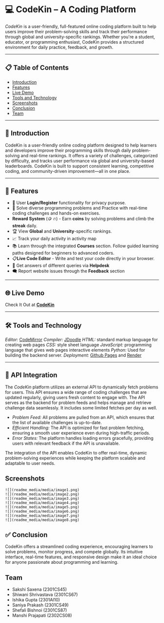 # 💻 CodeKin – A Coding Platform

*CodeKin* is a user-friendly, full-featured online coding platform built to help users improve their problem-solving skills and track their performance through global and university-specific rankings. Whether you're a student, educator, or programming enthusiast, CodeKin provides a structured environment for daily practice, feedback, and growth.

---

## 📋 Table of Contents

- [Introduction](#📌introduction)
- [Features](#features)
- [Live Demo](#live-demo)
- [Tools and Technology](#tools-and-technology)
- [Screenshots](#screenshots)
- [Conclusion](#conclusion)
- [Team](#team)

---

## 📌 Introduction

CodeKin is a user-friendly online coding platform designed to help learners and developers improve their programming skills through daily problem-solving and real-time rankings. It offers a variety of challenges, categorized by difficulty, and tracks user performance via global and university-based leaderboards. CodeKin is built to support consistent learning, competitive coding, and community-driven improvement—all in one place.

---

## 🚀 Features

- 🔐 User **Login/Register** functionality for privacy purpose. 
- 🧠 Solve diverse programming problems and Practice with real-time coding challenges and hands-on exercises.
- **Reward System** (🪙 🔥) - Earn **coins** by solving problems and climb the **streak** daily. 
- 🏆 View **Global** and **University**-specific rankings.
- 📈 Track your daily activity in activity map
- 📚 Learn through the integrated **Courses** section. Follow guided learning paths designed for beginners to advanced coders.  
- 📋**Live Code Editor** - Write and test your code directly in your browser.
- 🧾 Get answers of different queries via **Helpdesk**
- 🗨 Report website issues through the **Feedback** section

---

## 🌐 Live Demo

Check It Out at  **[CodeKin](https://shefali-bishnoi.github.io/CodeKin/)**

---

## 🛠 Tools and Technology

*Editor:* [CodeMirror](https://codemirror.net/)
*Compiler:* [JDoodle](https://www.jdoodle.com/)
*HTML:* standard markup language for creating web pages
*CSS:* style sheet language
*JavaScript:* programming language that gives web pages interactive elements
*Python:* Used for building the backend server.
*Deployment:* [Github Pages]( https://shefali-bishnoi.github.io/CodeKin/) and [Render](https://codekin-l4a6.onrender.com) 

---

## 🔗 API Integration

The *CodeKin* platform utilizes an external API to dynamically fetch problems for users. This API ensures a wide range of coding challenges that are updated regularly, giving users fresh content to engage with. The API serves as the backend for problem feeds and helps manage and retrieve challenge data seamlessly.
It includes some limited fetches per day as well. 

- *Problem Feed:* All problems are pulled from an API, which ensures that the list of available challenges is up-to-date.
- *Efficient Handling:* The API is optimized for fast problem fetching, ensuring a smooth user experience even during high-traffic periods.
- *Error States:* The platform handles loading errors gracefully, providing users with relevant feedback if the API is unavailable.

The integration of the API enables CodeKin to offer real-time, dynamic problem-solving experiences while keeping the platform scalable and adaptable to user needs.

## Screenshots
    ![](readme_media/media/image1.png) 
    ![](readme_media/media/image2.png) 
    ![](readme_media/media/image3.png) 
    ![](readme_media/media/image4.png) 
    ![](readme_media/media/image5.png) 
    ![](readme_media/media/image6.png) 
    ![](readme_media/media/image7.png) 
    ![](readme_media/media/image8.png) 

## ✅ Conclusion
CodeKin offers a streamlined coding experience, encouraging learners to solve problems, monitor progress, and compete globally. Its intuitive interface, real-time features, and responsive design make it an ideal choice for anyone passionate about programming and learning.

## Team  
- Sakshi Saxena (2301CS45) 
- Shiwani Shrivastava (2301CS67)
- Ishika Gupta (2301AI10)
- Saniya Prakash (2301CS49)
- Shefali Bishnoi (2301CS87)  
- Manshi Prajapati (2302CS08)
